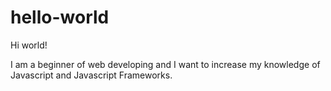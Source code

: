 # hello-world
Hi world!

I am a beginner of web developing and I want to increase my knowledge of Javascript and Javascript Frameworks.
